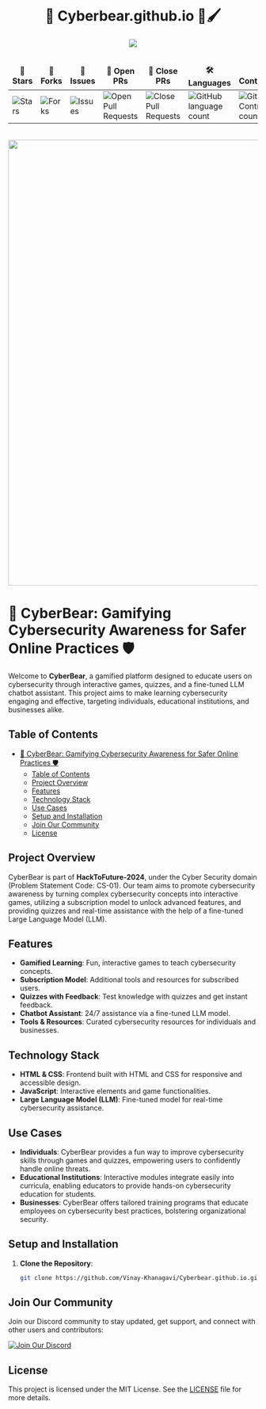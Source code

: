 <div align="center">

# 🐻 Cyberbear.github.io 📘🖌️

<img  src="https://readme-typing-svg.herokuapp.com?color=45ffaa&center=true&vCenter=true&size=40&width=900&height=80&lines=Welcome+to+Cybergear++gihub.io!"/>
</div>

<div align = "center">
<br>

<table align="center">
    <thead align="center">
        <tr border: 1px;>
            <td><b>🌟 Stars</b></td>
            <td><b>🍴 Forks</b></td>
            <td><b>🐛 Issues</b></td>
            <td><b>🔔 Open PRs</b></td>
            <td><b>🔕 Close PRs</b></td>
            <td><b>🛠️ Languages</b></td>
            <td><b>👥 Contributors</b></td>
        </tr>
     </thead>
    <tbody>
         <tr>
            <td><img alt="Stars" src="https://img.shields.io/github/stars/Vinay-Khanagavi/Cyberbear.github.io?style=flat&logo=github"/></td>
            <td><img alt="Forks" src="https://img.shields.io/github/forks/Vinay-Khanagavi/Cyberbear.github.io?style=flat&logo=github"/></td>
            <td><img alt="Issues" src="https://img.shields.io/github/issues/Vinay-Khanagavi/Cyberbear.github.io?style=flat&logo=github"/></td>
            <td><img alt="Open Pull Requests" src="https://img.shields.io/github/issues-pr/Vinay-Khanagavi/Cyberbear.github.io?style=flat&logo=github"/></td>
           <td><img alt="Close Pull Requests" src="https://img.shields.io/github/issues-pr-closed/Vinay-Khanagavi/Cyberbear.github.io?style=flat&color=critical&logo=github"/></td>
           <td><img alt="GitHub language count" src="https://img.shields.io/github/languages/count/Vinay-Khanagavi/Cyberbear.github.io?style=flat&color=green&logo=github"></td>
         <td><img alt="GitHub Contributors count" src="https://img.shields.io/github/contributors/Vinay-Khanagavi/Cyberbear.github.io?style=flat&color=blue&logo=github"/></td>
        </tr>
    </tbody>
</table>
</div>
<br>

<!--Line-->
<img src="https://user-images.githubusercontent.com/74038190/212284100-561aa473-3905-4a80-b561-0d28506553ee.gif" width="900"> 

# 🐻 CyberBear: Gamifying Cybersecurity Awareness for Safer Online Practices 🛡️

Welcome to **CyberBear**, a gamified platform designed to educate users on cybersecurity through interactive games, quizzes, and a fine-tuned LLM chatbot assistant. This project aims to make learning cybersecurity engaging and effective, targeting individuals, educational institutions, and businesses alike.

## Table of Contents
- [🐻 CyberBear: Gamifying Cybersecurity Awareness for Safer Online Practices 🛡️](#-cyberbear-gamifying-cybersecurity-awareness-for-safer-online-practices-️)
  - [Table of Contents](#table-of-contents)
  - [Project Overview](#project-overview)
  - [Features](#features)
  - [Technology Stack](#technology-stack)
  - [Use Cases](#use-cases)
  - [Setup and Installation](#setup-and-installation)
  - [Join Our Community](#join-our-community)
  - [License](#license)

## Project Overview
CyberBear is part of **HackToFuture-2024**, under the Cyber Security domain (Problem Statement Code: CS-01). Our team aims to promote cybersecurity awareness by turning complex cybersecurity concepts into interactive games, utilizing a subscription model to unlock advanced features, and providing quizzes and real-time assistance with the help of a fine-tuned Large Language Model (LLM).

## Features
- **Gamified Learning**: Fun, interactive games to teach cybersecurity concepts.
- **Subscription Model**: Additional tools and resources for subscribed users.
- **Quizzes with Feedback**: Test knowledge with quizzes and get instant feedback.
- **Chatbot Assistant**: 24/7 assistance via a fine-tuned LLM model.
- **Tools & Resources**: Curated cybersecurity resources for individuals and businesses.

## Technology Stack
- **HTML & CSS**: Frontend built with HTML and CSS for responsive and accessible design.
- **JavaScript**: Interactive elements and game functionalities.
- **Large Language Model (LLM)**: Fine-tuned model for real-time cybersecurity assistance.

## Use Cases
- **Individuals**: CyberBear provides a fun way to improve cybersecurity skills through games and quizzes, empowering users to confidently handle online threats.
- **Educational Institutions**: Interactive modules integrate easily into curricula, enabling educators to provide hands-on cybersecurity education for students.
- **Businesses**: CyberBear offers tailored training programs that educate employees on cybersecurity best practices, bolstering organizational security.

## Setup and Installation
1. **Clone the Repository**:
    ```bash
   git clone https://github.com/Vinay-Khanagavi/Cyberbear.github.io.git
    ```
## Join Our Community
Join our Discord community to stay updated, get support, and connect with other users and contributors:

[![Join Our Discord](https://img.shields.io/badge/Discord-Join%20Our%20Community-7289DA?style=for-the-badge&logo=discord)](https://discord.gg/ZA7VSKHb9r)

## License
This project is licensed under the MIT License. See the [LICENSE](LICENSE) file for more details.


